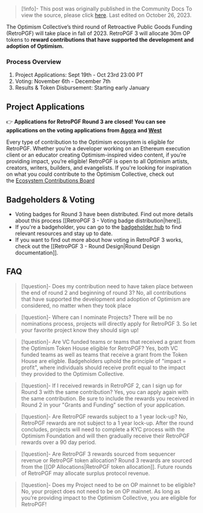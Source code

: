 > [!info]- This post was originally published in the Community Docs
> To view the source, please click [here](https://community.optimism.io/docs/governance/retropgf-3). Last edited on October 26, 2023.

<span class="notvisible"></span>
The Optimism Collective’s third round of Retroactive Public Goods Funding (RetroPGF) will take place in fall of 2023. RetroPGF 3 will allocate 30m OP tokens to **reward contributions that have supported the development and adoption of Optimism.**

### Process Overview

1. Project Applications: Sept 19th - Oct 23rd 23:00 PT
2. Voting: November 6th - December 7th
3. Results & Token Disbursement: Starting early January

## Project Applications

👉 **Applications for RetroPGF Round 3 are closed! You can see applications on the voting applications from [Agora](https://vote.optimism.io/retropgf/3) and [West](https://round3.optimism.io/)**

Every type of contribution to the Optimism ecosystem is eligible for RetroPGF. Whether you’re a developer working on an Ethereum execution client or an educator creating Optimism-inspired video content, if you’re providing impact, you’re eligible! RetroPGF is open to all Optimism artists, creators, writers, builders, and evangelists. If you're looking for inspiration on what you could contribute to the Optimism Collective, check out the [Ecosystem Contributions Board](https://github.com/ethereum-optimism/ecosystem-contributions)

## Badgeholders & Voting

- Voting badges for Round 3 have been distributed. Find out more details about this process [[RetroPGF 3 -  Voting badge distribution|here]].
- If you're a badgeholder, you can go to the [badgeholder hub](https://plaid-cement-e44.notion.site/Badgeholder-hub-6a35e12d876048868e4ae264dbadd076?pvs=4) to find relevant resources and stay up to date.
- If you want to find out more about how voting in RetroPGF 3 works, check out the [[RetroPGF 3 - Round Design|Round Design documentation]].

## FAQ

> [!question]- Does my contribution need to have taken place between the end of round 2 and beginning of round 3?
 > No, all contributions that have supported the development and adoption of Optimism are considered, no matter when they took place

> [!question]- Where can I nominate Projects?
> There will be no nominations process, projects will directly apply for RetroPGF 3. So let your favorite project know they should sign up!

> [!question]- Are VC funded teams or teams that received a grant from the Optimism Token House eligible for RetroPGF?
> Yes, both VC funded teams as well as teams that receive a grant from the Token House are eligble. Badgeholders uphold the principle of "impact = profit", where individuals should receive profit equal to the impact they provided to the Optimism Collective.

> [!question]- If I received rewards in RetroPGF 2, can I sign up for Round 3 with the same contribution?
> Yes, you can apply again with the same contribution. Be sure to include the rewards you received in Round 2 in your "Grants and Funding" section of your application.

> [!question]- Are RetroPGF rewards subject to a 1 year lock-up?
> No, RetroPGF rewards are not subject to a 1 year lock-up. After the round concludes, projects will need to complete a KYC process with the Optimism Foundation and will then gradually receive their RetroPGF rewards over a 90 day period.

> [!question]- Are RetroPGF 3 rewards sourced from sequencer revenue or RetroPGF token allocation?
> Round 3 rewards are sourced from the [[OP Allocations|RetroPGF token allocation]]. Future rounds of RetroPGF may allocate surplus protocol revenue.

> [!question]- Does my Project need to be on OP mainnet to be eligible?
> No, your project does not need to be on OP mainnet. As long as you’re providing impact to the Optimism Collective, you are eligible for RetroPGF!